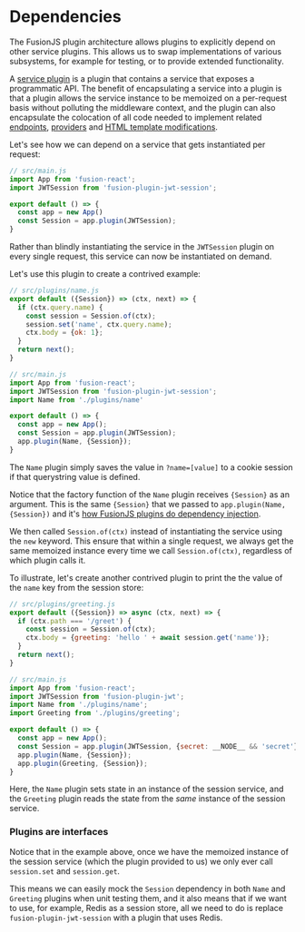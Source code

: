 # Dependencies

The FusionJS plugin architecture allows plugins to explicitly depend on other service plugins. This allows us to swap implementations of various subsystems, for example for testing, or to provide extended functionality.

A [service plugin](./creating-a-plugin.md#services) is a plugin that contains a service that exposes a programmatic API. The benefit of encapsulating a service into a plugin is that a plugin allows the service instance to be memoized on a per-request basis without polluting the middleware context, and the plugin can also encapsulate the colocation of all code needed to implement related [endpoints](./creating-endpoints.md), [providers](./creating-providers.md) and [HTML template modifications](./modifying-html-template.md).

Let's see how we can depend on a service that gets instantiated per request:

```js
// src/main.js
import App from 'fusion-react';
import JWTSession from 'fusion-plugin-jwt-session';

export default () => {
  const app = new App()
  const Session = app.plugin(JWTSession);
}
```

Rather than blindly instantiating the service in the `JWTSession` plugin on every single request, this service can now be instantiated on demand.

Let's use this plugin to create a contrived example:

```js
// src/plugins/name.js
export default ({Session}) => (ctx, next) => {
  if (ctx.query.name) {
    const session = Session.of(ctx);
    session.set('name', ctx.query.name);
    ctx.body = {ok: 1};
  }
  return next();
}

// src/main.js
import App from 'fusion-react';
import JWTSession from 'fusion-plugin-jwt-session';
import Name from './plugins/name'

export default () => {
  const app = new App();
  const Session = app.plugin(JWTSession);
  app.plugin(Name, {Session});
}
```

The `Name` plugin simply saves the value in `?name=[value]` to a cookie session if that querystring value is defined.

Notice that the factory function of the `Name` plugin receives `{Session}` as an argument. This is the same `{Session}` that we passed to `app.plugin(Name, {Session})` and it's [how FusionJS plugins do dependency injection](./configuring-plugins.md).

We then called `Session.of(ctx)` instead of instantiating the service using the `new` keyword. This ensure that within a single request, we always get the same memoized instance every time we call `Session.of(ctx)`, regardless of which plugin calls it.

To illustrate, let's create another contrived plugin to print the the value of the `name` key from the session store:

```js
// src/plugins/greeting.js
export default ({Session}) => async (ctx, next) => {
  if (ctx.path === '/greet') {
    const session = Session.of(ctx);
    ctx.body = {greeting: 'hello ' + await session.get('name')};
  }
  return next();
}

// src/main.js
import App from 'fusion-react';
import JWTSession from 'fusion-plugin-jwt';
import Name from './plugins/name';
import Greeting from './plugins/greeting';

export default () => {
  const app = new App();
  const Session = app.plugin(JWTSession, {secret: __NODE__ && 'secret'});
  app.plugin(Name, {Session});
  app.plugin(Greeting, {Session});
}
```

Here, the `Name` plugin sets state in an instance of the session service, and the `Greeting` plugin reads the state from the _same_ instance of the session service.

### Plugins are interfaces

Notice that in the example above, once we have the memoized instance of the session service (which the plugin provided to us) we only ever call `session.set` and `session.get`.

This means we can easily mock the `Session` dependency in both `Name` and `Greeting` plugins when unit testing them, and it also means that if we want to use, for example, Redis as a session store, all we need to do is replace `fusion-plugin-jwt-session` with a plugin that uses Redis.

